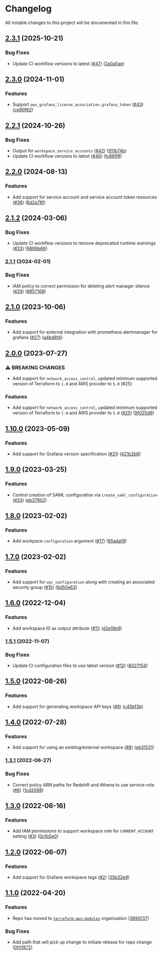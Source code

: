 # Changelog

All notable changes to this project will be documented in this file.

## [2.3.1](https://github.com/terraform-aws-modules/terraform-aws-managed-service-grafana/compare/v2.3.0...v2.3.1) (2025-10-21)

### Bug Fixes

* Update CI workflow versions to latest ([#47](https://github.com/terraform-aws-modules/terraform-aws-managed-service-grafana/issues/47)) ([2a0a5ae](https://github.com/terraform-aws-modules/terraform-aws-managed-service-grafana/commit/2a0a5ae3ac5c406f9eb5df9b00dd33642f098fe0))

## [2.3.0](https://github.com/terraform-aws-modules/terraform-aws-managed-service-grafana/compare/v2.2.1...v2.3.0) (2024-11-01)


### Features

* Support `aws_grafana_license_association.grafana_token` ([#43](https://github.com/terraform-aws-modules/terraform-aws-managed-service-grafana/issues/43)) ([ce90f62](https://github.com/terraform-aws-modules/terraform-aws-managed-service-grafana/commit/ce90f62734238ec10e1c7f86720220384f1b7d06))

## [2.2.1](https://github.com/terraform-aws-modules/terraform-aws-managed-service-grafana/compare/v2.2.0...v2.2.1) (2024-10-26)


### Bug Fixes

* Output for `workspace_service_accounts` ([#42](https://github.com/terraform-aws-modules/terraform-aws-managed-service-grafana/issues/42)) ([911b74b](https://github.com/terraform-aws-modules/terraform-aws-managed-service-grafana/commit/911b74b1157d0d68f68441a10a828b9ba618b536))
* Update CI workflow versions to latest ([#40](https://github.com/terraform-aws-modules/terraform-aws-managed-service-grafana/issues/40)) ([fc86ff8](https://github.com/terraform-aws-modules/terraform-aws-managed-service-grafana/commit/fc86ff814e6749b9dda5cf4a8c36b5fd1df5cb82))

## [2.2.0](https://github.com/terraform-aws-modules/terraform-aws-managed-service-grafana/compare/v2.1.2...v2.2.0) (2024-08-13)


### Features

* Add support for service account and service account token resources ([#36](https://github.com/terraform-aws-modules/terraform-aws-managed-service-grafana/issues/36)) ([6d2a78f](https://github.com/terraform-aws-modules/terraform-aws-managed-service-grafana/commit/6d2a78f62de815bb036e1b4aef22def3e5cde919))

## [2.1.2](https://github.com/terraform-aws-modules/terraform-aws-managed-service-grafana/compare/v2.1.1...v2.1.2) (2024-03-06)


### Bug Fixes

* Update CI workflow versions to remove deprecated runtime warnings ([#33](https://github.com/terraform-aws-modules/terraform-aws-managed-service-grafana/issues/33)) ([9899b66](https://github.com/terraform-aws-modules/terraform-aws-managed-service-grafana/commit/9899b665c4aa8c98b884cbed0bf9e89131494cb1))

### [2.1.1](https://github.com/terraform-aws-modules/terraform-aws-managed-service-grafana/compare/v2.1.0...v2.1.1) (2024-02-01)


### Bug Fixes

* IAM policy to correct permission for deleting alert manager silence ([#29](https://github.com/terraform-aws-modules/terraform-aws-managed-service-grafana/issues/29)) ([8857168](https://github.com/terraform-aws-modules/terraform-aws-managed-service-grafana/commit/88571687dba922c69d1a8e0ae81c48fdb4c066ed))

## [2.1.0](https://github.com/terraform-aws-modules/terraform-aws-managed-service-grafana/compare/v2.0.0...v2.1.0) (2023-10-06)


### Features

* Add support for external integration with prometheus alertmanager for grafana ([#27](https://github.com/terraform-aws-modules/terraform-aws-managed-service-grafana/issues/27)) ([a4bd8f4](https://github.com/terraform-aws-modules/terraform-aws-managed-service-grafana/commit/a4bd8f4fa5bd3eef064c88c1ae0275663383a859))

## [2.0.0](https://github.com/terraform-aws-modules/terraform-aws-managed-service-grafana/compare/v1.10.0...v2.0.0) (2023-07-27)


### ⚠ BREAKING CHANGES

* Add support for `network_access_control`, updated minimum supported version of Terraform to `1.0` and AWS provider to `5.0` (#25)

### Features

* Add support for `network_access_control`, updated minimum supported version of Terraform to `1.0` and AWS provider to `5.0` ([#25](https://github.com/terraform-aws-modules/terraform-aws-managed-service-grafana/issues/25)) ([9f025d9](https://github.com/terraform-aws-modules/terraform-aws-managed-service-grafana/commit/9f025d98e691951b8e9db3992aa8293a1b49d3cf))

## [1.10.0](https://github.com/terraform-aws-modules/terraform-aws-managed-service-grafana/compare/v1.9.0...v1.10.0) (2023-05-09)


### Features

* Add support for Grafana version specification ([#21](https://github.com/terraform-aws-modules/terraform-aws-managed-service-grafana/issues/21)) ([421b2b6](https://github.com/terraform-aws-modules/terraform-aws-managed-service-grafana/commit/421b2b698a965ea4c983da7ccc8e716f76abb009))

## [1.9.0](https://github.com/terraform-aws-modules/terraform-aws-managed-service-grafana/compare/v1.8.0...v1.9.0) (2023-03-25)


### Features

* Control creation of SAML configuration via `create_saml_configuration` ([#20](https://github.com/terraform-aws-modules/terraform-aws-managed-service-grafana/issues/20)) ([eb37802](https://github.com/terraform-aws-modules/terraform-aws-managed-service-grafana/commit/eb3780220dc426166522197d7a35437ed4503990))

## [1.8.0](https://github.com/terraform-aws-modules/terraform-aws-managed-service-grafana/compare/v1.7.0...v1.8.0) (2023-02-02)


### Features

* Add workpace `configuration` argument ([#17](https://github.com/terraform-aws-modules/terraform-aws-managed-service-grafana/issues/17)) ([85ada19](https://github.com/terraform-aws-modules/terraform-aws-managed-service-grafana/commit/85ada198438acd218ee1e10850f2ff820de73be3))

## [1.7.0](https://github.com/terraform-aws-modules/terraform-aws-managed-service-grafana/compare/v1.6.0...v1.7.0) (2023-02-02)


### Features

* Add support for `vpc_configuration` along with creating an associated security group ([#15](https://github.com/terraform-aws-modules/terraform-aws-managed-service-grafana/issues/15)) ([6d50e63](https://github.com/terraform-aws-modules/terraform-aws-managed-service-grafana/commit/6d50e6336b44045ab63c6d1cac31514b61feee98))

## [1.6.0](https://github.com/terraform-aws-modules/terraform-aws-managed-service-grafana/compare/v1.5.1...v1.6.0) (2022-12-04)


### Features

* Add workspace ID as output attribute ([#11](https://github.com/terraform-aws-modules/terraform-aws-managed-service-grafana/issues/11)) ([d2e19e9](https://github.com/terraform-aws-modules/terraform-aws-managed-service-grafana/commit/d2e19e94eb72c6877372e75b1a8fd79fdc19a152))

### [1.5.1](https://github.com/terraform-aws-modules/terraform-aws-managed-service-grafana/compare/v1.5.0...v1.5.1) (2022-11-07)


### Bug Fixes

* Update CI configuration files to use latest version ([#12](https://github.com/terraform-aws-modules/terraform-aws-managed-service-grafana/issues/12)) ([8027f54](https://github.com/terraform-aws-modules/terraform-aws-managed-service-grafana/commit/8027f549a69ac565bd13a0ed10e22844945eb68e))

## [1.5.0](https://github.com/terraform-aws-modules/terraform-aws-managed-service-grafana/compare/v1.4.0...v1.5.0) (2022-08-26)


### Features

* Add support for generating workspace API keys ([#9](https://github.com/terraform-aws-modules/terraform-aws-managed-service-grafana/issues/9)) ([c45bf3b](https://github.com/terraform-aws-modules/terraform-aws-managed-service-grafana/commit/c45bf3b9a3dcaf519f603292fd981c97f595e367))

## [1.4.0](https://github.com/terraform-aws-modules/terraform-aws-managed-service-grafana/compare/v1.3.1...v1.4.0) (2022-07-28)


### Features

* Add support for using an existing/external workspace ([#8](https://github.com/terraform-aws-modules/terraform-aws-managed-service-grafana/issues/8)) ([eb31531](https://github.com/terraform-aws-modules/terraform-aws-managed-service-grafana/commit/eb31531ab9af3393d601bdd6a7d243d8fa98b703))

### [1.3.1](https://github.com/terraform-aws-modules/terraform-aws-managed-service-grafana/compare/v1.3.0...v1.3.1) (2022-06-27)


### Bug Fixes

* Correct policy ARN paths for Redshift and Athena to use service-role ([#6](https://github.com/terraform-aws-modules/terraform-aws-managed-service-grafana/issues/6)) ([1cd2098](https://github.com/terraform-aws-modules/terraform-aws-managed-service-grafana/commit/1cd2098bd93eea9f35b78b98f7dd51fe0791dd33))

## [1.3.0](https://github.com/terraform-aws-modules/terraform-aws-managed-service-grafana/compare/v1.2.0...v1.3.0) (2022-06-16)


### Features

* Add IAM permissions to support workspace role for `CURRENT_ACCOUNT` setting ([#3](https://github.com/terraform-aws-modules/terraform-aws-managed-service-grafana/issues/3)) ([0cfb5e0](https://github.com/terraform-aws-modules/terraform-aws-managed-service-grafana/commit/0cfb5e07cd8f949075f5a0939f581b0fa6993672))

## [1.2.0](https://github.com/terraform-aws-modules/terraform-aws-managed-service-grafana/compare/v1.1.0...v1.2.0) (2022-06-07)


### Features

* Add support for Grafana workspace tags ([#2](https://github.com/terraform-aws-modules/terraform-aws-managed-service-grafana/issues/2)) ([35b32e9](https://github.com/terraform-aws-modules/terraform-aws-managed-service-grafana/commit/35b32e9d4e3adb306f8b5e7315ee5c900fb88b4b))

## [1.1.0](https://github.com/clowdhaus/terraform-aws-managed-service-grafana/compare/v1.0.1...v1.1.0) (2022-04-20)


### Features

* Repo has moved to [`terraform-aws-modules`](https://github.com/terraform-aws-modules/terraform-aws-managed-service-grafana) organization ([3890f37](https://github.com/clowdhaus/terraform-aws-managed-service-grafana/commit/3890f3772e74becc18b3c506548d36d98bea9251))


### Bug Fixes

* Add path that will pick up change to initiate release for repo change ([0f01872](https://github.com/clowdhaus/terraform-aws-managed-service-grafana/commit/0f01872c8ea8bbe913323396f22deecd5f617d04))
